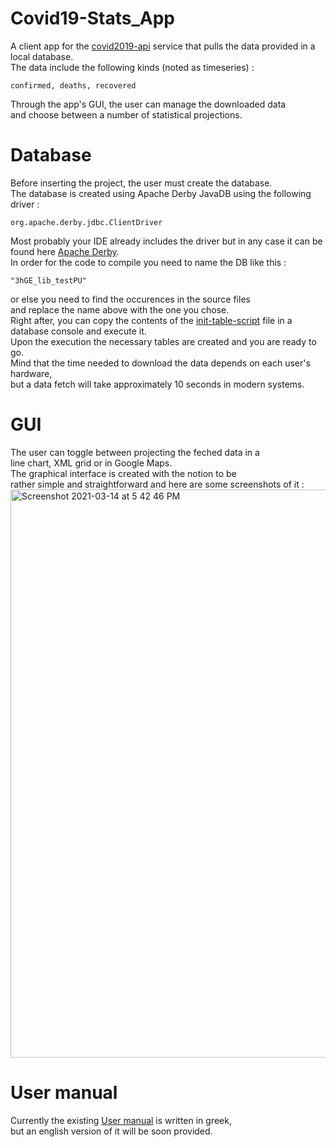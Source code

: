 # Covid19-Stats_App
A client app for the [covid2019-api](https://covid2019-api.herokuapp.com/) service
that pulls the data provided in a local database.\
The data include the following kinds (noted as timeseries) : 
```
confirmed, deaths, recovered
```
Through the app's GUI, the user can manage the downloaded data\
and choose between a number of statistical projections.
# Database
Before inserting the project, the user must create the database.\
The database is created using Apache Derby JavaDB using the following driver :
```
org.apache.derby.jdbc.ClientDriver
```
Most probably your IDE already includes the driver but in any case it can be found here [Apache Derby](https://github.com/apache/derby.git).\
In order for the code to compile you need to name the DB like this :
```
"3hGE_lib_testPU"
```
or else you need to find the occurences in the source files\
and replace the name above with the one you chose.\
Right after, you can copy the contents of the [init-table-script](init-table-script.sql) file in a
database console and execute it.\
Upon the execution the necessary tables are created and you are ready to go.\
Mind that the time needed to download the data depends on each user's hardware,\
but a data fetch will take approximately 10 seconds in modern systems.
# GUI
The user can toggle between projecting the feched data in a\
line chart, XML grid or in Google Maps.\
The graphical interface is created with the notion to be\
rather simple and straightforward and here are some screenshots of it :
<img width="909" alt="Screenshot 2021-03-14 at 5 42 46 PM" src="https://user-images.githubusercontent.com/63146477/111530889-860abb00-876c-11eb-8626-d46492d68061.png">
# User manual
Currently the existing [User manual](User_guide.pdf) is written in greek,\
but an english version of it will be soon provided.
